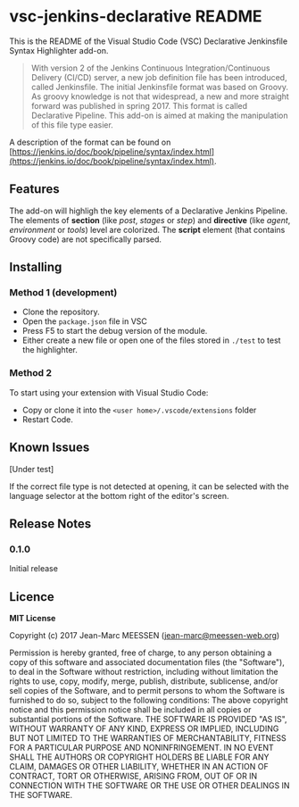 # vsc-jenkins-declarative README


This is the README of the Visual Studio Code (VSC) Declarative Jenkinsfile Syntax Highlighter add-on. 

> With version 2 of the Jenkins Continuous Integration/Continuous Delivery (CI/CD) server, a new job definition file has been introduced, called Jenkinsfile. The initial Jenkinsfile format was based on Groovy. As groovy knowledge is not that widespread, a new and more straight forward was published in spring 2017. This format is called Declarative Pipeline. This add-on is aimed at making the manipulation of this file type easier.

A description of the format can be found on [https://jenkins.io/doc/book/pipeline/syntax/index.html](https://jenkins.io/doc/book/pipeline/syntax/index.html).

## Features

The add-on will highligh the key elements of a Declarative Jenkins Pipeline. The elements of **section** (like *post*, *stages* or *step*) and **directive** (like *agent*, *environment* or *tools*) level are colorized. The **script** element (that contains Groovy code) are not specifically parsed. 


## Installing

### Method 1 (development)

* Clone the repository. 
* Open the `package.json` file in VSC 
* Press F5 to start the debug version of the module. 
* Either create a new file or open one of the files stored in `./test` to test the highlighter. 

### Method 2

To start using your extension with Visual Studio Code:

* Copy or clone it into the `<user home>/.vscode/extensions` folder 
* Restart Code.

## Known Issues

[Under test]

If the correct file type is not detected at opening, it can be selected with the language selector at the bottom right of the editor's screen.

## Release Notes

### 0.1.0

Initial release 

## Licence

**MIT License**

Copyright (c) 2017 Jean-Marc MEESSEN (jean-marc@meessen-web.org)

Permission is hereby granted, free of charge, to any person obtaining a copy of this software and associated documentation files (the "Software"), to deal in the Software without restriction, including without limitation the rights to use, copy, modify, merge, publish, distribute, sublicense, and/or sell copies of the Software, and to permit persons to whom the Software is furnished to do so, subject to the following conditions: The above copyright notice and this permission notice shall be included in all copies or substantial portions of the Software.
THE SOFTWARE IS PROVIDED "AS IS", WITHOUT WARRANTY OF ANY KIND, EXPRESS OR IMPLIED, INCLUDING BUT NOT LIMITED TO THE WARRANTIES OF MERCHANTABILITY, FITNESS FOR A PARTICULAR PURPOSE AND NONINFRINGEMENT. IN NO EVENT SHALL THE AUTHORS OR COPYRIGHT HOLDERS BE LIABLE FOR ANY CLAIM, DAMAGES OR OTHER LIABILITY, WHETHER IN AN ACTION OF CONTRACT, TORT OR OTHERWISE, ARISING FROM, OUT OF OR IN CONNECTION WITH THE SOFTWARE OR THE USE OR OTHER DEALINGS IN THE SOFTWARE.